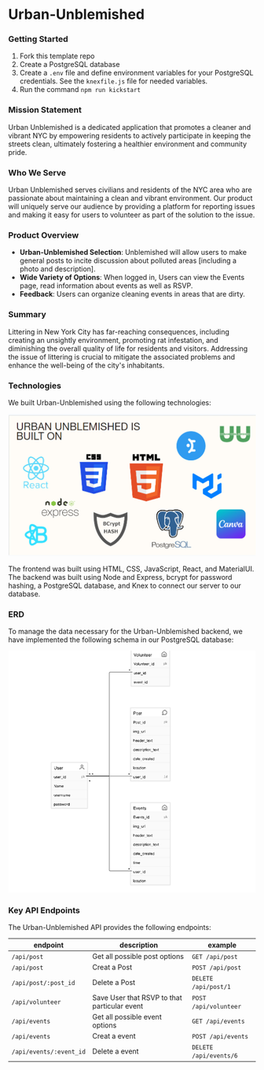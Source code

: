 # Urban-Unblemished
### Getting Started

1. Fork this template repo
2. Create a PostgreSQL database
3. Create a `.env` file and define environment variables for your PostgreSQL credentials. See the `knexfile.js` file for needed variables.
4. Run the command `npm run kickstart`

### Mission Statement

Urban Unblemished is a dedicated application that promotes a cleaner and vibrant NYC by empowering residents to actively participate in keeping the streets clean, ultimately fostering a healthier environment and community pride.

### Who We Serve

Urban Unblemished serves civilians and residents of the NYC area who are passionate about maintaining a clean and vibrant environment. Our product will uniquely serve our audience by providing a platform for reporting issues and making it easy for users to volunteer as part of the solution to the issue.

### Product Overview

* **Urban-Unblemished Selection**: Unblemished will allow users to make general posts to incite discussion about polluted areas [including a photo and description].
* **Wide Variety of Options**: When logged in, Users can view the Events page, read information about events as well as RSVP.
* **Feedback**: Users can organize cleaning events in areas that are dirty.

### Summary
Littering in New York City has far-reaching consequences, including creating an unsightly environment, promoting rat infestation, and diminishing the overall quality of life for residents and visitors. Addressing the issue of littering is crucial to mitigate the associated problems and enhance the well-being of the city's inhabitants.

### Technologies  
We built Urban-Unblemished using the following technologies:

![](Urban-Unblemished-technologies.png)

The frontend was built using HTML, CSS, JavaScript, React, and MaterialUI. The backend was built using Node and Express, bcrypt for password hashing, a PostgreSQL database, and Knex to connect our server to our database.

### ERD

To manage the data necessary for the Urban-Unblemished backend, we have implemented the following schema in our PostgreSQL database:

![](Urban-Unblemished-erd.png)

### Key API Endpoints

The Urban-Unblemished API provides the following endpoints:

| endpoint | description | example |
| - | - | - |
| `/api/post` | Get all possible post options | `GET /api/post` |
| `/api/post` | Creat a Post | `POST /api/post` |
| `/api/post/:post_id` | Delete a Post | `DELETE /api/post/1` |
| `/api/volunteer` | Save User that RSVP to that particular event| `POST /api/volunteer` |
| `/api/events` | Get all possible event options | `GET /api/events` |
| `/api/events` | Creat a event | `POST /api/events` |
| `/api/events/:event_id` | Delete a event | `DELETE /api/events/6` |


